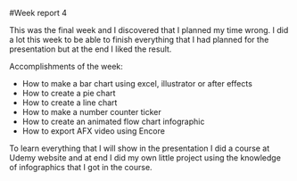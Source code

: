 #Week report 4

This was the final week and I discovered that I planned my time wrong. I did a lot this week to be able to finish everything that I had planned for the presentation but at the end I liked the result.

Accomplishments of the week:
* How to make a bar chart using excel, illustrator or after effects
* How to create a pie chart
* How to create a line chart
* How to make a number counter ticker 
* How to create an animated flow chart infographic
* How to export AFX video using Encore

To learn everything that I will show in the presentation I did a course at Udemy website and at end I did my own little project using the knowledge of infographics that I got in the course. 
